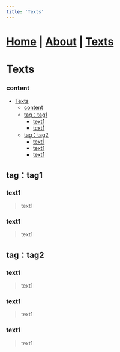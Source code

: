 ```yaml
---
title: 'Texts'
---
```

# [Home](https://ga0wei.github.io/)    |   [About](about) | [Texts](allTexts)

# Texts


### content

- [Texts](#texts)
    - [content](#content)
  - [tag：tag1](#tagtag1)
    - [text1](#text1)
    - [text1](#text1-1)
  - [tag：tag2](#tagtag2)
    - [text1](#text1-2)
    - [text1](#text1-3)
    - [text1](#text1-4)




## tag：tag1

### text1
> text1

### text1
> text1

## tag：tag2

### text1
> text1

### text1
> text1

### text1
> text1